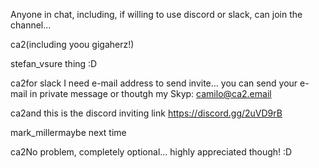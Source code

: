 Anyone in chat, including, if willing to use discord or slack, can join the channel...

ca2(including yoou gigaherz!)

stefan_vsure thing  :D

ca2for slack I need e-mail address to send invite... you can send your e-mail in private message or thoutgh my Skyp: camilo@ca2.email

ca2and this is the discord inviting link https://discord.gg/2uVD9rB

mark_millermaybe next time

ca2No problem, completely optional... highly appreciated though!  :D
